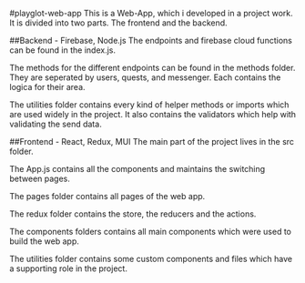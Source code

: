 #playglot-web-app
This is a Web-App, which i developed in a project work. It is divided into two parts. The frontend and the backend.

##Backend - Firebase, Node.js
The endpoints and firebase cloud functions can be found in the index.js.

The methods for the different endpoints can be found in the methods folder. They are seperated by users, quests, and messenger. Each contains the logica for their area.

The utilities folder contains every kind of helper methods or imports which are used widely in the project. It also contains the validators which help with validating the send data.

##Frontend - React, Redux, MUI
The main part of the project lives in the src folder.

The App.js contains all the components and maintains the switching between pages.

The pages folder contains all pages of the web app.

The redux folder contains the store, the reducers and the actions.

The components folders contains all main components which were used to build the web app.

The utilities folder contains some custom components and files which have a supporting role in the project.

